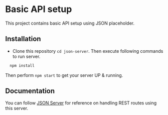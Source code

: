 
# Basic API setup

This project contains basic API setup using JSON placeholder.

## Installation

- Clone this repository `cd json-server`.  Then execute following commands to run server.

```bash
  npm install 
```
    
Then perform `npm start` to get your server UP & running.
## Documentation

You can follow 
[JSON Server](https://linktodocumentation)
for reference on handling REST routes using this server.

